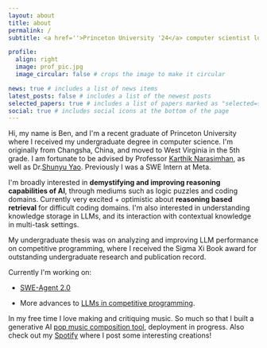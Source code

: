 ```yaml
---
layout: about
title: about
permalink: /
subtitle: <a href=''>Princeton University '24</a> computer scientist looking for PhD!

profile:
  align: right
  image: prof_pic.jpg
  image_circular: false # crops the image to make it circular

news: true # includes a list of news items
latest_posts: false # includes a list of the newest posts
selected_papers: true # includes a list of papers marked as "selected={true}"
social: true # includes social icons at the bottom of the page
---
```


Hi, my name is Ben, and I'm a recent graduate of Princeton University where I received my undergraduate degree in computer science. I'm originally from Changsha, China, and moved to West Virginia in the 5th grade. I am fortunate to be advised by Professor [Karthik Narasimhan](https://www.cs.princeton.edu/~karthikn/), as well as Dr.[Shunyu Yao](https://ysymyth.github.io/). Previously I was a SWE Intern at Meta.

I'm broadly interested in **demystifying and improving reasoning capabilities of AI**, through mediums such as logic puzzles and coding domains. Currently very excited + optimistic about **reasoning based retrieval** for difficult coding domains. I'm also interested in understanding knowledge storage in LLMs, and its interaction with contextual knowledge in multi-task settings. 

My undergraduate thesis was on analyzing and improving LLM performance on competitive programming, where I received the Sigma Xi Book award for outstanding undergraduate research and publication record.

Currently I'm working on:
* [SWE-Agent 2.0](https://github.com/princeton-nlp/SWE-agent) 

* More advances to [LLMs in competitive programming](https://princeton-nlp.github.io/USACOBench/).

In my free time I love making and critiquing music. So much so that I built a generative AI [pop music composition tool](), deployment in progress. Also check out my [Spotify](https://open.spotify.com/album/4KsS5vBRtowHg6ATcBpoSG?si=pN8NPmWcSDWvuumXRXqyTg) where I post some interesting creations!

<!-- Write your biography here. Tell the world about yourself. Link to your favorite [subreddit](http://reddit.com). You can put a picture in, too. The code is already in, just name your picture `prof_pic.jpg` and put it in the `img/` folder.

Put your address / P.O. box / other info right below your picture. You can also disable any of these elements by editing `profile` property of the YAML header of your `_pages/about.md`. Edit `_bibliography/papers.bib` and Jekyll will render your [publications page](/al-folio/publications/) automatically.

Link to your social media connections, too. This theme is set up to use [Font Awesome icons](https://fontawesome.com/) and [Academicons](https://jpswalsh.github.io/academicons/), like the ones below. Add your Facebook, Twitter, LinkedIn, Google Scholar, or just disable all of them. -->
